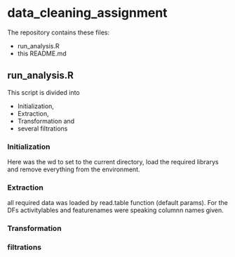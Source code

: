 # data_cleaning_assignment

The repository contains these files:
* run_analysis.R
* this README.md

## run_analysis.R
This script is divided into 
* Initialization,
* Extraction,
* Transformation and
* several filtrations

### Initialization
Here was the wd to set to the current directory, load the required librarys and remove everything from the environment.
### Extraction
all required data was loaded by read.table function (default params). For the DFs activitylables and featurenames were speaking columnn names given.
### Transformation

### filtrations
